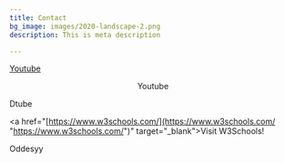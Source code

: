 ```yaml
---
title: Contact
bg_image: images/2020-landscape-2.png
description: This is meta description

---
```

[Youtube](https://www.youtube.com/channel/UCUEjkmomqDdob42kGcLzvOA)

<center>Youtube</center>

Dtube

<a href="[https://www.w3schools.com/](https://www.w3schools.com/ "https://www.w3schools.com/")" target="_blank">Visit W3Schools!</a>

Oddesyy